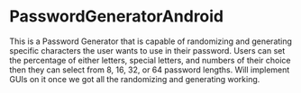 # PasswordGeneratorAndroid
This is a Password Generator that is capable of randomizing and generating specific 
characters the user wants to use in their password. Users can set the percentage of either letters, special letters, and numbers 
of their choice then they can select from 8, 16, 32, or 64 password lengths. 
Will implement GUIs on it once we got all the randomizing and generating working.
